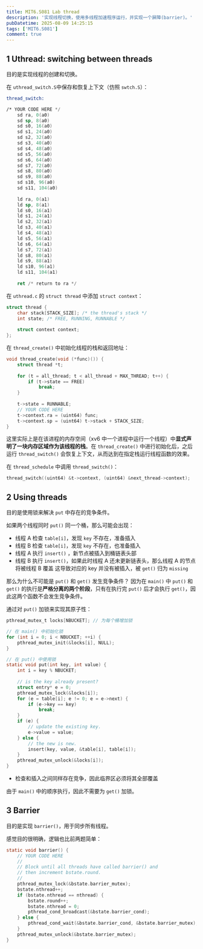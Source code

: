 ```yaml
---
title: MIT6.S081 Lab thread
description: '实现线程切换，使用多线程加速程序运行，并实现一个屏障(barrier)。'
pubDatetime: 2025-08-09 14:25:15
tags: ['MIT6.S081']
comment: true
---
```


## 1 Uthread: switching between threads

目的是实现线程的创建和切换。

在 `uthread_switch.S`中保存和恢复上下文（仿照 `swtch.S`）：
```asm
thread_switch:

/* YOUR CODE HERE */
	sd ra, 0(a0)
	sd sp, 8(a0)
	sd s0, 16(a0)
	sd s1, 24(a0)
	sd s2, 32(a0)
	sd s3, 40(a0)
	sd s4, 48(a0)
	sd s5, 56(a0)	
	sd s6, 64(a0)	
	sd s7, 72(a0)
	sd s8, 80(a0)
	sd s9, 88(a0)
	sd s10, 96(a0)
	sd s11, 104(a0)
	
	ld ra, 0(a1)
	ld sp, 8(a1)
	ld s0, 16(a1)
	ld s1, 24(a1)
	ld s2, 32(a1)
	ld s3, 40(a1)
	ld s4, 48(a1)
	ld s5, 56(a1)
	ld s6, 64(a1)
	ld s7, 72(a1)
	ld s8, 80(a1)
	ld s9, 88(a1)
	ld s10, 96(a1)
	ld s11, 104(a1)
	
	ret /* return to ra */
```



在 `uthread.c` 的 `struct thread` 中添加 `struct context`：

```c
struct thread {
	char stack[STACK_SIZE]; /* the thread's stack */
	int state; /* FREE, RUNNING, RUNNABLE */
	
	struct context context;
};
```



在 `thread_create()` 中初始化线程的栈和返回地址：

```c
void thread_create(void (*func)()) {
	struct thread *t;
	
	for (t = all_thread; t < all_thread + MAX_THREAD; t++) {
		if (t->state == FREE)
			break;
	}
	
	t->state = RUNNABLE;
	// YOUR CODE HERE
	t->context.ra = (uint64) func;
	t->context.sp = (uint64) t->stack + STACK_SIZE;
}
```

这里实际上是在该进程的内存空间（xv6 中一个进程中运行一个线程）中**显式声明了一块内存区域作为该线程的栈**。在 `thread_create()` 中进行初始化后，之后运行 `thread_switch()` 会恢复上下文，从而达到在指定栈运行线程函数的效果。



在 `thread_schedule` 中调用 `thread_switch()`：

```c
thread_switch((uint64) &t->context, (uint64) &next_thread->context);
```





## 2 Using threads

目的是使用锁来解决 `put` 中存在的竞争条件。

如果两个线程同时 `put()` 同一个桶，那么可能会出现：
- 线程 A 检查 `table[i]`，发现 `key` 不存在，准备插入
- 线程 B 检查 `table[i]`，发现 `key` 不存在，也准备插入
- 线程 A 执行 `insert()` ，新节点被插入到桶链表头部
- 线程 B 执行 `insert()`，如果此时线程 A 还未更新链表头，那么线程 A 的节点将被线程 B 覆盖
这导致对应的 key 并没有被插入，被 `get()` 归为 `missing`



那么为什么不可能是 `put()` 和 `get()` 发生竞争条件？
因为在 `main()` 中 `put()` 和 `get()` 的执行是**严格分离的两个阶段**，只有在执行完 `put()` 后才会执行 `get()`，因此这两个函数不会发生竞争条件。



通过对 `put()` 加锁来实现其原子性：

```c
pthread_mutex_t locks[NBUCKET]; // 为每个桶增加锁

// 在 main() 中初始化锁
for (int i = 0; i < NBUCKET; ++i) {
	pthread_mutex_init(&locks[i], NULL);
}

// 在 put() 中使用锁
static void put(int key, int value) {
	int i = key % NBUCKET;
	
	// is the key already present?
	struct entry* e = 0;
	pthread_mutex_lock(&locks[i]);
	for (e = table[i]; e != 0; e = e->next) {
		if (e->key == key)
			break;
	}
	if (e) {
		// update the existing key.
		e->value = value;
	} else {
		// the new is new.
		insert(key, value, &table[i], table[i]);
	}
	pthread_mutex_unlock(&locks[i]);
}
```
- 检查和插入之间同样存在竞争，因此临界区必须将其全部覆盖



由于 `main()` 中的顺序执行，因此不需要为 `get()` 加锁。






## 3 Barrier

目的是实现 `barrier()`，用于同步所有线程。

感觉目的很明确，逻辑也比前两题简单：
```c
static void barrier() {
	// YOUR CODE HERE
	//
	// Block until all threads have called barrier() and
	// then increment bstate.round.
	//
	pthread_mutex_lock(&bstate.barrier_mutex);
	bstate.nthread++;
	if (bstate.nthread == nthread) {
		bstate.round++;
		bstate.nthread = 0;
		pthread_cond_broadcast(&bstate.barrier_cond);
	} else {
		pthread_cond_wait(&bstate.barrier_cond, &bstate.barrier_mutex);
	}
	pthread_mutex_unlock(&bstate.barrier_mutex);
}
```